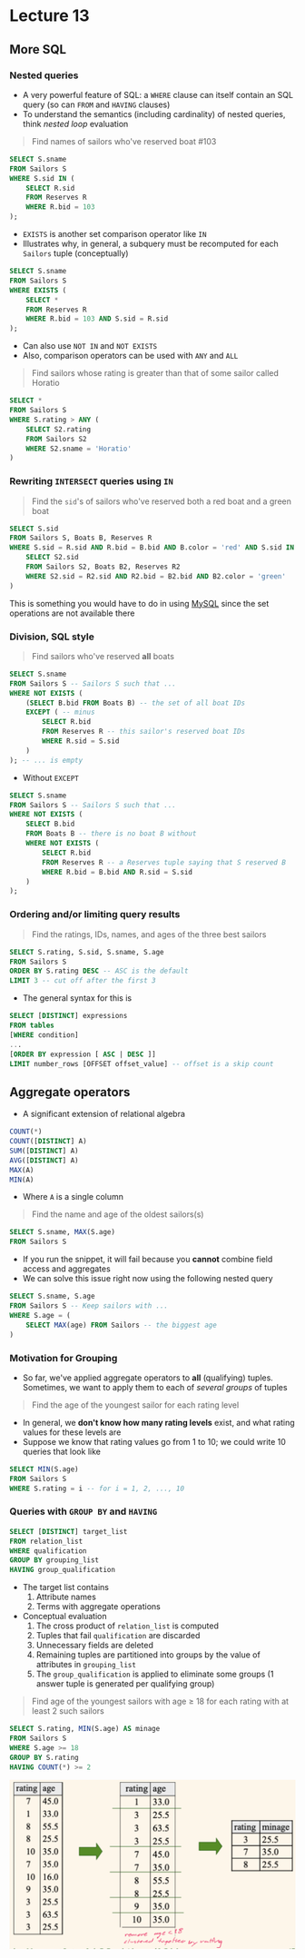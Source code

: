 # Lecture 13

## More SQL

### Nested queries

- A very powerful feature of SQL: a `WHERE` clause can itself contain an SQL query (so can `FROM` and `HAVING` clauses)
- To understand the semantics (including cardinality) of nested queries, think *nested loop* evaluation

> Find names of sailors who've reserved boat #103

```SQL
SELECT S.sname
FROM Sailors S
WHERE S.sid IN (
	SELECT R.sid
	FROM Reserves R
	WHERE R.bid = 103
);
```

- `EXISTS` is another set comparison operator like `IN`
- Illustrates why, in general, a subquery must be recomputed for each `Sailors` tuple (conceptually)

```SQL
SELECT S.sname
FROM Sailors S
WHERE EXISTS (
	SELECT *
	FROM Reserves R
	WHERE R.bid = 103 AND S.sid = R.sid
);
```

- Can also use `NOT IN` and `NOT EXISTS`
- Also, comparison operators can be used with `ANY` and `ALL`

> Find sailors whose rating is greater than that of some sailor called Horatio

```SQL
SELECT *
FROM Sailors S
WHERE S.rating > ANY (
	SELECT S2.rating
	FROM Sailors S2
	WHERE S2.sname = 'Horatio'
)
```

### Rewriting `INTERSECT` queries using `IN`

> Find the `sid`'s of sailors who've reserved both a red boat and a green boat

```SQL
SELECT S.sid
FROM Sailors S, Boats B, Reserves R
WHERE S.sid = R.sid AND R.bid = B.bid AND B.color = 'red' AND S.sid IN (
	SELECT S2.sid
	FROM Sailors S2, Boats B2, Reserves R2
	WHERE S2.sid = R2.sid AND R2.bid = B2.bid AND B2.color = 'green'
)
```

This is something you would have to do in using [MySQL](https://www.mysql.com) since the set operations are not available there

### Division, SQL style

> Find sailors who've reserved **all** boats

```SQL
SELECT S.sname
FROM Sailors S -- Sailors S such that ...
WHERE NOT EXISTS (
	(SELECT B.bid FROM Boats B) -- the set of all boat IDs
	EXCEPT ( -- minus
		SELECT R.bid
		FROM Reserves R -- this sailor's reserved boat IDs
		WHERE R.sid = S.sid
	)
); -- ... is empty
```

- Without `EXCEPT`

```SQL
SELECT S.sname
FROM Sailors S -- Sailors S such that ... 
WHERE NOT EXISTS (
	SELECT B.bid
	FROM Boats B -- there is no boat B without
	WHERE NOT EXISTS (
		SELECT R.bid
		FROM Reserves R -- a Reserves tuple saying that S reserved B
		WHERE R.bid = B.bid AND R.sid = S.sid
	)
);
```

### Ordering and/or limiting query results

> Find the ratings, IDs, names, and ages of the three best sailors

```SQL
SELECT S.rating, S.sid, S.sname, S.age
FROM Sailors S
ORDER BY S.rating DESC -- ASC is the default
LIMIT 3 -- cut off after the first 3
```

- The general syntax for this is

```SQL
SELECT [DISTINCT] expressions
FROM tables
[WHERE condition]
...
[ORDER BY expression [ ASC | DESC ]]
LIMIT number_rows [OFFSET offset_value] -- offset is a skip count
```

## Aggregate operators

- A significant extension of relational algebra

```SQL
COUNT(*)
COUNT([DISTINCT] A)
SUM([DISTINCT] A)
AVG([DISTINCT] A)
MAX(A)
MIN(A)
```

- Where `A` is a single column

> Find the name and age of the oldest sailors(s)

```SQL
SELECT S.sname, MAX(S.age)
FROM Sailors S
```

- If you run the snippet, it will fail because you **cannot** combine field access and aggregates
- We can solve this issue right now using the following nested query

```SQL
SELECT S.sname, S.age
FROM Sailors S -- Keep sailors with ...
WHERE S.age = (
	SELECT MAX(age) FROM Sailors -- the biggest age
)
```

### Motivation for Grouping

- So far, we've applied aggregate operators to **all** (qualifying) tuples. Sometimes, we want to apply them to each of *several groups* of tuples

> Find the age of the youngest sailor for each rating level

- In general, we **don't know how many rating levels** exist, and what rating values for these levels are
- Suppose we know that rating values go from 1 to 10; we could write 10 queries that look like

```SQL
SELECT MIN(S.age)
FROM Sailors S
WHERE S.rating = i -- for i = 1, 2, ..., 10
```

### Queries with `GROUP BY` and `HAVING`

```SQL
SELECT [DISTINCT] target_list
FROM relation_list
WHERE qualification
GROUP BY grouping_list
HAVING group_qualification
```

- The target list contains
	1) Attribute names
	2) Terms with aggregate operations
- Conceptual evaluation
	1) The cross product of `relation_list` is computed
	2) Tuples that fail `qualification` are discarded
	3) Unnecessary fields are deleted
	4) Remaining tuples are partitioned into groups by the value of attributes in `grouping_list`
	5) The `group_qualification` is applied to eliminate some groups (1 answer tuple is generated per qualifying group)

> Find age of the youngest sailors with age $\ge$ 18 for each rating with at least $2$ such sailors

```SQL
SELECT S.rating, MIN(S.age) AS minage
FROM Sailors S
WHERE S.age >= 18
GROUP BY S.rating
HAVING COUNT(*) >= 2
```

![Evaluating Grouping Query](./figures/eval-grouping.png)


